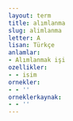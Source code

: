 ```yaml
---
layout: term
title: alımlanma
slug: alimlanma
letter: A
lisan: Türkçe
anlamlar:
- Alımlanmak işi
ozellikler:
- - isim
ornekler:
- - ''
orneklerkaynak:
- - ''
---
```


